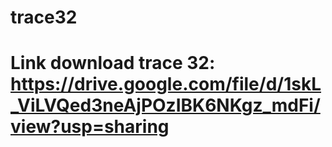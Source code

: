 # trace32
# Link download trace 32: https://drive.google.com/file/d/1skL_ViLVQed3neAjPOzIBK6NKgz_mdFi/view?usp=sharing

